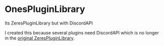 # OnesPluginLibrary
Its ZeresPluginLibrary but with DiscordAPI

I created this because several plugins need DiscordAPI which is no longer in the [original ZeresPluginLibrary](https://github.com/rauenzi/BDPluginLibrary).
